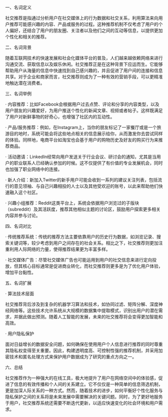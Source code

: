 一、名词定义

社交推荐是指通过分析用户在社交媒体上的行为数据和社交关系，利用算法来向用户推荐可能感兴趣的内容、产品或服务的过程。这种推荐机制不仅考虑了用户的个人偏好，还结合了用户的朋友圈、关注者以及他们之间的互动等信息，以提供更加个性化和相关的推荐。

二、名词背景

随着互联网技术的快速发展和社会化媒体平台的普及，人们越来越依赖网络来进行沟通交流、获取信息以及娱乐休闲。社交推荐正是在这种背景下应运而生。它能够帮助用户从海量的信息中快速找到自己感兴趣的，并且促进了用户间的连接和信息共享。对于企业和商家而言，社交推荐则成为了一种有效的营销手段，可以更精准地触达潜在消费者。

三、名词举例

· 内容推荐：比如Facebook会根据用户过去点赞、评论和分享的内容类型，以及用户朋友的兴趣爱好，为用户推送个性化的新闻文章、视频或者帖子。这样既满足了用户对新鲜事物的好奇心，也增强了社区内的互动性。

· 产品/服务推荐：例如，在Instagram上，当你的朋友标记了一家餐厅或是一个旅游目的地时，系统可能会将这些地点相关的信息展示给你，从而激发你去尝试同样的体验。同样地，电商平台如淘宝也会基于用户的购物历史及好友的购买行为来推荐商品。

· 活动邀请：LinkedIn经常向用户发送关于行业会议、研讨会的通知，尤其是当用户的职业联系人已经确认参加的时候。这不仅提供了有价值的专业发展机会，同时也加强了职业网络中的连接。

· 新人介绍：新加入Twitter的新手用户可能会收到一系列的建议关注列表，包括流行的意见领袖、与自己兴趣相投的人士以及其他受欢迎的账号，以此来帮助他们快速融入这个社区。

· 兴趣小组推荐：Reddit这类平台上，系统会依据用户浏览过的子版块（subreddit）及其活跃度，推荐其他相似主题的讨论区，鼓励用户探索更多相关内容并参与讨论。

四、名词对比

· 传统推荐系统：传统的推荐方法主要依靠用户的历史行为数据，如浏览记录、搜索关键词等，较少考虑到用户之间存在的社会关系。相比之下，社交推荐则更加注重利用人际网络的力量，使得推荐结果更为丰富多样。

· 社交媒体广告：尽管社交媒体广告也可能运用到用户的社交信息来进行定向投放，但其核心目标通常是促进商业转化，而社交推荐则更多是为了优化用户体验，增加平台黏性。

五、名词扩展

· 算法技术层面

社交推荐背后涉及到复杂的机器学习算法和技术，如协同过滤、矩阵分解、深度神经网络等。这些技术允许系统从大规模的数据集中提取模式，识别出用户的潜在需求，并据此做出预测。随着人工智能的发展，未来的社交推荐将会变得更加智能和高效。

· 用户隐私保护

面对日益增长的数据安全问题，如何确保在使用用户个人信息进行推荐的同时尊重其隐私权变得至关重要。因此，构建透明度高、可控制性强的推荐机制，并采用加密技术和匿名处理方式来保护用户数据成为了研究的重点方向之一。

六、总结

社交推荐作为一种强大的在线工具，极大地提升了用户在网络空间中的体验感，促进了信息的有效传播和个人间的关系建立。它不仅仅是一种简单的信息筛选机制，更是加深人际关系的一种方式。然而，随着技术的进步，如何平衡好个性化服务与隐私保护之间的关系将是未来发展中需要解决的关键问题。同时，为了更好地服务于用户，社交推荐系统还需要不断迭代更新，以适应快速变化的社会环境和用户需求。
